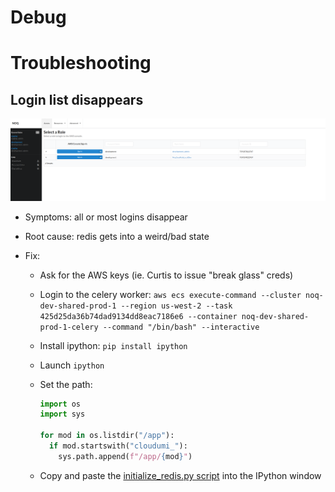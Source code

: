 # Debug

# Troubleshooting

## Login list disappears

![Login List Disappears Screenshot](login_list_disappears.png)

- Symptoms: all or most logins disappear
- Root cause: redis gets into a weird/bad state
- Fix:

  - Ask for the AWS keys (ie. Curtis to issue "break glass" creds)
  - Login to the celery worker: `aws ecs execute-command --cluster noq-dev-shared-prod-1 --region us-west-2 --task 425d25da36b74dad9134dd8eac7186e6 --container noq-dev-shared-prod-1-celery --command "/bin/bash" --interactive`
  - Install ipython: `pip install ipython`
  - Launch `ipython`
  - Set the path:

    ```python
    import os
    import sys

    for mod in os.listdir("/app"):
      if mod.startswith("cloudumi_"):
        sys.path.append(f"/app/{mod}")
    ```

  - Copy and paste the [initialize_redis.py script](https://github.com/noqdev/cloudumi/blob/main/common/scripts/initialize_redis.py) into the IPython window

